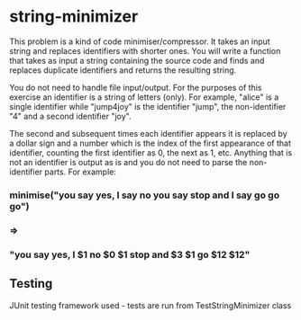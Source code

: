 # string-minimizer

This problem is a kind of code minimiser/compressor. It takes an input string and replaces identifiers with shorter ones. You will write a function that takes as input a string containing the source code and finds and replaces duplicate identifiers and returns the resulting string.

You do not need to handle file input/output. For the purposes of this exercise an identifier is a string of letters (only). For example, "alice" is a single identifier while "jump4joy" is the identifier "jump", the non-identifier "4" and a second identifier "joy".

The second and subsequent times each identifier appears it is replaced by a dollar sign and a number which is the index of the first appearance of that identifier, counting the first identifier as 0, the next as 1, etc. 
Anything that is not an identifier is output as is and you do not need to parse the non-identifier parts. For example:

### minimise("you say yes, I say no you say stop and I say go go go")
### =>
### "you say yes, I $1 no $0 $1 stop and $3 $1 go $12 $12"



## Testing ##

JUnit testing framework used - tests are run from TestStringMinimizer class
